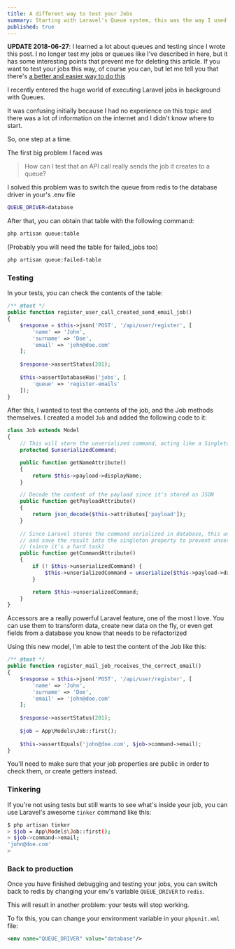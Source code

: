 ```yaml
---
title: A different way to test your Jobs
summary: Starting with Laravel's Queue system, this was the way I used to test the content of the job.
published: true
---
```

**UPDATE 2018-06-27**: I learned a lot about queues and testing since I wrote this post. I no longer test my jobs or queues like I've described in here, but it has some interesting points that prevent me for deleting this article. If you want to test your jobs this way, of course you can, but let me tell you that there's [a better and easier way to do this](https://laravel.com/docs/5.6/mocking#queue-fake)

I recently entered the huge world of executing Laravel jobs in background with Queues.

It was confusing initially because I had no experience on this topic and there was a lot of information on the internet and I didn't know where to start.

So, one step at a time.

The first big problem I faced was 
> How can I test that an API call really sends the job it creates to a queue? 

I solved this problem was to switch the queue from redis to the database driver in your's .env file

```sh
QUEUE_DRIVER=database
```

After that, you can obtain that table with the following command:

```sh
php artisan queue:table
```

(Probably you will need the table for failed_jobs too)

```sh
php artisan queue:failed-table
```
### Testing

In your tests, you can check the contents of the table:

```php
/** @test */
public function register_user_call_created_send_email_job()
{
    $response = $this->json('POST', '/api/user/register', [
    	'name' => 'John',
    	'surname' => 'Doe',
    	'email' => 'john@doe.com'
    ];
    
    $response->assertStatus(201);
    
    $this->assertDatabaseHas('jobs', [
    	'queue' => 'register-emails'
    ]);
}

```

After this, I wanted to test the contents of the job, and the Job methods themselves. I created a model `Job` and added the following code to it:

```php
class Job extends Model
{
    // This will store the unserialized command, acting like a Singleton
    protected $unserializedCommand;

    public function getNameAttribute()
    {
        return $this->payload->displayName;
    }

    // Decode the content of the payload since it's stored as JSON
    public function getPayloadAttribute()
    {
        return json_decode($this->attributes['payload']);
    }
	
	// Since Laravel stores the command serialized in database, this undo that serialization 
    // and save the result into the singleton property to prevent unserializing again 
    // (since it's a hard task)
    public function getCommandAttribute()
    {
        if (! $this->unserializedCommand) {
            $this->unserializedCommand = unserialize($this->payload->data->command);
        }

        return $this->unserializedCommand;
    }
}
```


Accessors are a really powerful Laravel feature, one of the most I love. You can use them to transform data, create new data on the fly, or even get fields from a database you know that needs to be refactorized

Using this new model, I'm able to test the content of the Job like this:

```php
/** @test */
public function register_mail_job_receives_the_correct_email()
{
    $response = $this->json('POST', '/api/user/register', [
    	'name' => 'John',
    	'surname' => 'Doe',
    	'email' => 'john@doe.com'
    ];
    
    $response->assertStatus(201);
    
    $job = App\Models\Job::first();
    
    $this->assertEquals('john@doe.com', $job->command->email);
}
```


You'll need to make sure that your job properties are public in order to check them, or create getters instead.

### Tinkering

If you're not using tests but still wants to see what's inside your job, you can use Laravel's awesome `tinker` command like this:

```sh
$ php artisan tinker
> $job = App\Models\Job::first();
> $job->command->email;
'john@doe.com'
>
```

### Back to production

Once you have finished debugging and testing your jobs, you can switch back to redis by changing your env's variable `QUEUE_DRIVER` to `redis`.

This will result in another problem: your tests will stop working.

To fix this, you can change your environment variable in your `phpunit.xml` file:

```xml
<env name="QUEUE_DRIVER" value="database"/>
```